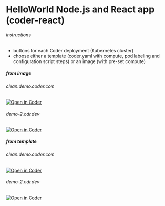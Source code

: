 # HelloWorld Node.js and React app (coder-react)

###### instructions

* buttons for each Coder deployment (Kubernetes cluster)
* choose either a template (coder.yaml with compute, pod labeling and configuration script steps) or an image (with pre-set compute)

##### from image

###### clean.demo.coder.com
[![Open in Coder](https://cdn.coder.com/embed-button.svg)](https://clean.demo.coder.com/workspaces/git?org=default&image=613e7962-fe3f5efcfd8ce7cb502825b6&tag=ubuntu&service=github&repo=git@github.com:mtm20176/coder-react.git)

###### demo-2.cdr.dev

[![Open in Coder](https://cdn.coder.com/embed-button.svg)](https://demo-2.cdr.dev/workspaces/git?org=coder&image=5ffcbd02-873d1f55d68f0909fa7bcf3b&tag=ubuntu&service=github&repo=git@github.com:mtm20176/coder-react.git)

##### from template

###### clean.demo.coder.com
[![Open in Coder](https://cdn.coder.com/embed-button.svg)](https://clean.demo.coder.com/wac/build?template_oauth_service=github&template_url=git@github.com:mtm20176/coder-react.git&template_ref=main&template_filepath=.coder/coder.yaml)

###### demo-2.cdr.dev
[![Open in Coder](https://cdn.coder.com/embed-button.svg)](https://demo-2.cdr.dev/wac/build?template_oauth_service=github&template_url=git@github.com:mtm20176/coder-react.git&template_ref=main&template_filepath=.coder/coder.yaml)












